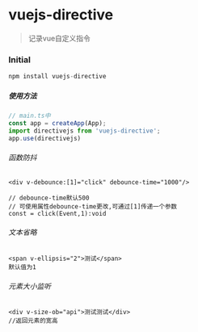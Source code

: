 # vuejs-directive

> 记录vue自定义指令

### Initial

```js
npm install vuejs-directive
```

##### 使用方法

```js
// main.ts中
const app = createApp(App);
import directivejs from 'vuejs-directive';
app.use(directivejs)
```

###### 函数防抖

```template
<div v-debounce:[1]="click" debounce-time="1000"/>

// debounce-time默认500
// 可使用属性debounce-time更改,可通过[1]传递一个参数
const = click(Event,1):void

```

###### 文本省略

```template
<span v-ellipsis="2">测试</span>
默认值为1
```

###### 元素大小监听

```vue
<div v-size-ob="api">测试测试</div>
//返回元素的宽高
```
